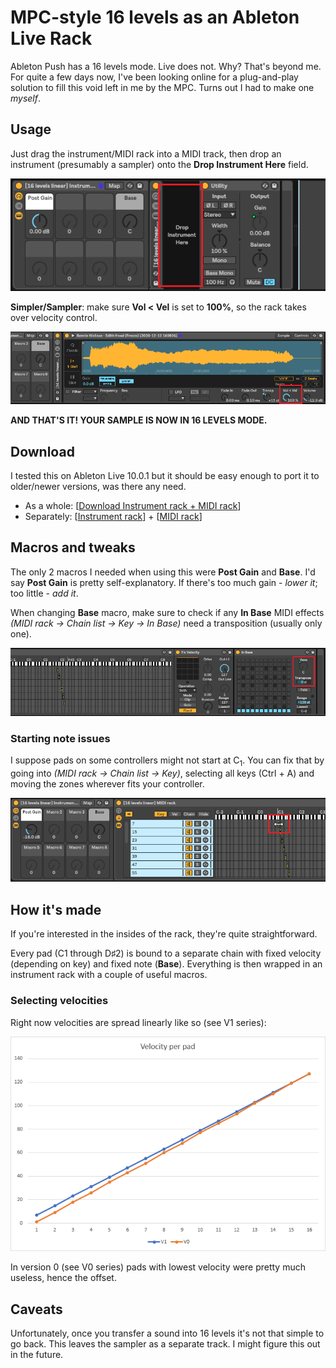 # MPC-style 16 levels as an Ableton Live Rack

Ableton Push has a 16 levels mode. Live does not. Why? That\'s beyond me. For quite a few days now,
I\'ve been looking online for a plug-and-play solution to fill this void left in me by the MPC.
Turns out I had to make one *myself*.

## Usage

Just drag the instrument/MIDI rack into a MIDI track, then drop an instrument (presumably a sampler)
onto the **Drop Instrument Here** field.

![Rack preview image][rack_preview]

**Simpler/Sampler**: make sure **Vol < Vel** is set to **100%**, so the rack takes over velocity
control.

![Vol < Vel image][vol_vel]

**AND THAT\'S IT! YOUR SAMPLE IS NOW IN 16 LEVELS MODE.**

## Download

I tested this on Ableton Live 10.0.1 but it should be easy enough to port it to older/newer
versions, was there any need.

- As a whole: \[[Download Instrument rack + MIDI rack][pack_download]\]
- Separately: \[[Instrument rack][instrument_download]\] + \[[MIDI rack][midi_download]\]

## Macros and tweaks

The only 2 macros I needed when using this were **Post Gain** and **Base**. I\'d say **Post Gain**
is pretty self-explanatory. If there\'s too much gain - *lower it*; too little - *add it*.

When changing **Base** macro, make sure to check if any **In Base** MIDI effects
*(MIDI rack -> Chain list -> Key -> In Base)* need a transposition (usually only one).

![In Base Transpose image][in_base_transpose]

### Starting note issues

I suppose pads on some controllers might not start at C<sub>1</sub>. You can fix that by going into
*(MIDI rack -> Chain list -> Key)*, selecting all keys (Ctrl + A) and moving the zones wherever fits
your controller.

![Moving zones image][moving_zones]

## How it\'s made

If you're interested in the insides of the rack, they're quite straightforward.

Every pad (C1 through D♯2) is bound to a separate chain with fixed velocity (depending on key) and
fixed note (**Base**). Everything is then wrapped in an instrument rack with a couple of useful
macros.

### Selecting velocities

Right now velocities are spread linearly like so (see V1 series):

![Velocities image][velocity_per_pad]

In version 0 (see V0 series) pads with lowest velocity were pretty much useless, hence the offset.

## Caveats

Unfortunately, once you transfer a sound into 16 levels it\'s not that simple to go back. This
leaves the sampler as a separate track. I might figure this out in the future.


[pack_download]: #
[instrument_download]: #
[midi_download]: #
[velocity_per_pad]: ./assets/velocity_per_pad.png
[rack_preview]: ./assets/rack_preview.png
[vol_vel]: ./assets/vol_vel.png
[in_base_transpose]: ./assets/in_base_transpose.png
[moving_zones]: ./assets/moving_zones.png
